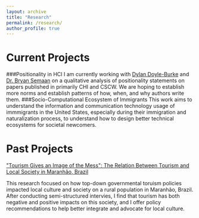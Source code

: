 ```yaml
---
layout: archive
title: "Research"
permalink: /research/
author_profile: true
---
```


Current Projects
====

###Positionality in HCI
 I am currently working with [Dylan Doyle-Burke](https://dylanthomasdoyle.com/) and [Dr. Bryan Semaan](https://www.colorado.edu/cmci/people/information-science/bryan-semaan) on a qualitative analysis of positionality statements on papers published in primarily CHI and CSCW. We are hoping to establish more norms and establish patterns of how, when, and why authors write them. 
###Socio-Computational Ecosystem of Immigrants
This work aims to understand the information and communication technology usage of immmigrants in the United States, especially during their immigration and naturalization process, to understand how to design better technical ecosystems for societal newcomers.

Past Projects
====
["Tourism Gives an Image of the Mess": The Relation Between Tourism and Local Society in Maranhão, Brazil](https://scholar.colorado.edu/concern/undergraduate_honors_theses/q811kk18d)

This research focused on how top-down governmental toruism policies impacted local culture and society on a rural population in Maranhão, Brazil. After conducting semi-structured intervies, I find that tourism has both negative and positive impacts on this society, and I offer policy recommendations to help better integrate and advocate for local culture.